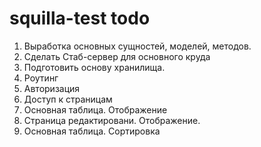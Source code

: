 # squilla-test todo

1. Выработка основных сущностей, моделей, методов.
2. Сделать Стаб-сервер для основного круда
3. Подготовить основу хранилища.
4. Роутинг
5. Авторизация
6. Доступ к страницам
7. Основная таблица. Отображение
8. Страница редактировани. Отображение.
9. Основная таблица. Сортировка
